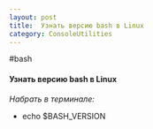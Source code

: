 ```yaml
---
layout: post
title:  Узнать версию bash в Linux
category: ConsoleUtilities
---
```


#bash

#### Узнать версию bash в Linux

*Набрать в терминале:*

- echo $BASH_VERSION